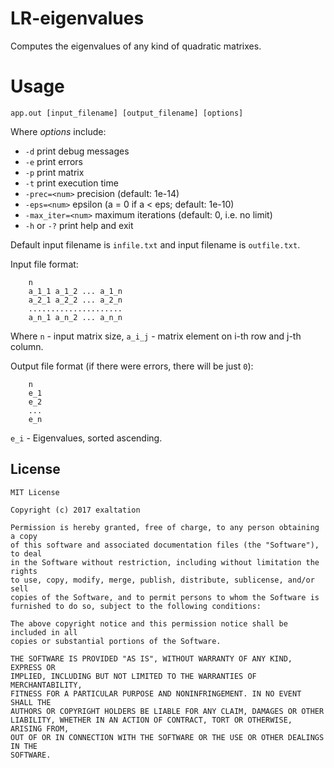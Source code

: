 # LR-eigenvalues
Computes the eigenvalues of any kind of quadratic matrixes.

Usage
===
```
app.out [input_filename] [output_filename] [options]
```
Where _options_ include:
* `-d` print debug messages
* `-e` print errors
* `-p` print matrix
* `-t` print execution time
* `-prec=<num>` precision (default: 1e-14)
* `-eps=<num>` epsilon (a = 0 if a < eps; default: 1e-10)
* `-max_iter=<num>` maximum iterations (default: 0, i.e. no limit)
* `-h` or `-?` print help and exit

Default input filename is `infile.txt` and input filename is `outfile.txt`.

Input file format:
```
	n
   	a_1_1 a_1_2 ... a_1_n
   	a_2_1 a_2_2 ... a_2_n
   	.....................
   	a_n_1 a_n_2 ... a_n_n
```
Where `n` - input matrix size, `a_i_j` - matrix element on i-th row and j-th column.

Output file format (if there were errors, there will be just `0`):
```
	n
	e_1
	e_2
	...
	e_n
```
`e_i` - Eigenvalues, sorted ascending.

License
--------
	MIT License
	
	Copyright (c) 2017 exaltation
	
	Permission is hereby granted, free of charge, to any person obtaining a copy
	of this software and associated documentation files (the "Software"), to deal
	in the Software without restriction, including without limitation the rights
	to use, copy, modify, merge, publish, distribute, sublicense, and/or sell
	copies of the Software, and to permit persons to whom the Software is
	furnished to do so, subject to the following conditions:
	
	The above copyright notice and this permission notice shall be included in all
	copies or substantial portions of the Software.
	
	THE SOFTWARE IS PROVIDED "AS IS", WITHOUT WARRANTY OF ANY KIND, EXPRESS OR
	IMPLIED, INCLUDING BUT NOT LIMITED TO THE WARRANTIES OF MERCHANTABILITY,
	FITNESS FOR A PARTICULAR PURPOSE AND NONINFRINGEMENT. IN NO EVENT SHALL THE
	AUTHORS OR COPYRIGHT HOLDERS BE LIABLE FOR ANY CLAIM, DAMAGES OR OTHER
	LIABILITY, WHETHER IN AN ACTION OF CONTRACT, TORT OR OTHERWISE, ARISING FROM,
	OUT OF OR IN CONNECTION WITH THE SOFTWARE OR THE USE OR OTHER DEALINGS IN THE
	SOFTWARE.
